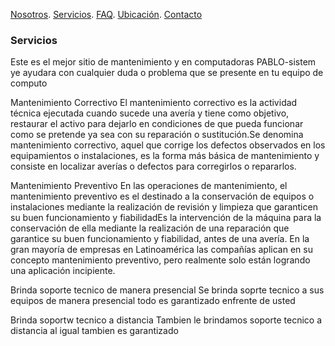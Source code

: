 [Nosotros](./nosotros.md). [Servicios](./servicios.md). [FAQ](FAQ.md). [Ubicación](ubicacion.md). [Contacto](./contacto.md)

### Servicios

Este es el mejor sitio de mantenimiento y en computadoras PABLO-sistem ye ayudara con cualquier duda o problema que se presente en tu equipo de computo 

Mantenimiento Correctivo
El mantenimiento correctivo es la actividad técnica ejecutada cuando sucede una avería y tiene como objetivo, restaurar el activo para dejarlo en condiciones de que pueda funcionar como se pretende ya sea con su reparación o sustitución.Se denomina mantenimiento correctivo, aquel que corrige los defectos observados en los equipamientos o instalaciones, es la forma más básica de mantenimiento y consiste en localizar averías o defectos para corregirlos o repararlos.

Mantenimiento Preventivo
En las operaciones de mantenimiento, el mantenimiento preventivo es el destinado a la conservación de equipos o instalaciones mediante la realización de revisión y limpieza que garanticen su buen funcionamiento y fiabilidadEs la intervención de la máquina para la conservación de ella mediante la realización de una reparación que garantice su buen funcionamiento y fiabilidad, antes de una avería. En la gran mayoría de empresas en Latinoamérica las compañías aplican en su concepto mantenimiento preventivo, pero realmente solo están logrando una aplicación incipiente.

Brinda soporte tecnico de manera presencial
Se brinda soprte tecnico a sus equipos de manera presencial todo es garantizado enfrente de usted

Brinda soportw tecnico a distancia 
Tambien le brindamos soporte tecnico a distancia al igual tambien es garantizado
